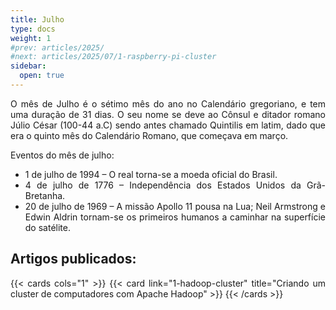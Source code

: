 ```yaml
---
title: Julho
type: docs
weight: 1
#prev: articles/2025/
#next: articles/2025/07/1-raspberry-pi-cluster
sidebar:
  open: true
---
```


<style>body {text-align: justify}</style>

O mês de Julho é o sétimo mês do ano no Calendário gregoriano, e tem uma duração de 31 dias. 
O seu nome se deve ao Cônsul e ditador romano Júlio César (100-44 a.C) sendo antes chamado Quintilis em latim, 
dado que era o quinto mês do Calendário Romano, que começava em março.

Eventos do mês de julho:
* 1 de julho de 1994 – O real torna-se a moeda oficial do Brasil.
* 4 de julho de 1776 – Independência dos Estados Unidos da Grã-Bretanha.
* 20 de julho de 1969 – A missão Apollo 11 pousa na Lua; Neil Armstrong e Edwin Aldrin tornam-se os primeiros humanos a caminhar na superfície do satélite.

## Artigos publicados:

{{< cards cols="1" >}}
  {{< card link="1-hadoop-cluster" title="Criando um cluster de computadores com Apache Hadoop" >}}
{{< /cards >}}
